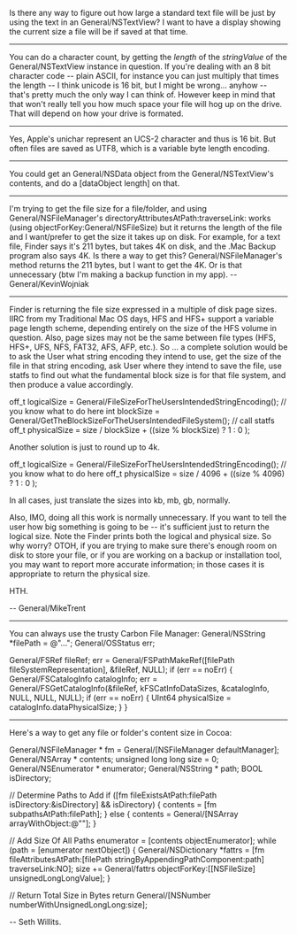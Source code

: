Is there any way to figure out how large a standard text file will be just by using the text in an General/NSTextView? I want to have a display showing the current size a file will be if saved at that time.

----

You can do a character count, by getting the *length* of the *stringValue* of the General/NSTextView instance in question.  If you're dealing with an 8 bit character code -- plain ASCII, for instance you can just multiply that times the length -- I think unicode is 16 bit, but I might be wrong... anyhow -- that's pretty much the only way I can think of.  However keep in mind that that won't really tell you how much space your file will hog up on the drive.  That will depend on how your drive is formated.

----

Yes, Apple's unichar represent an UCS-2 character and thus is 16 bit. But often files are saved as UTF8, which is a variable byte length encoding.

----

You could get an General/NSData object from the General/NSTextView's contents, and do a [dataObject length] on that.

----

I'm trying to get the file size for a file/folder, and using General/NSFileManager's directoryAttributesAtPath:traverseLink: works (using objectForKey:General/NSFileSize) but it returns the length of the file and I want/prefer to get the size it takes up on disk. For example, for a text file, Finder says it's 211 bytes, but takes 4K on disk, and the .Mac Backup program also says 4K. Is there a way to get this? General/NSFileManager's method returns the 211 bytes, but I want to get the 4K. Or is that unnecessary (btw I'm making a backup function in my app). --General/KevinWojniak

----

Finder is returning the file size expressed in a multiple of disk page sizes. IIRC from my Traditional Mac OS days, HFS and HFS+ support a variable page length scheme, depending entirely on the size of the HFS volume in question. Also, page sizes may not be the same between file types (HFS, HFS+, UFS, NFS, FAT32, AFS, AFP, etc.). So ... a complete solution would be to ask the User what string encoding they intend to use, get the size of the file in that string encoding, ask User where they intend to save the file, use statfs to find out what the fundamental block size is for that file system, and then produce a value accordingly. 

    
off_t logicalSize = General/FileSizeForTheUsersIntendedStringEncoding(); // you know what to do here
int blockSize = General/GetTheBlockSizeForTheUsersIntendedFileSystem(); // call statfs
off_t physicalSize = size / blockSize + ((size % blockSize) ? 1 : 0 );


Another solution is just to round up to 4k. 

    
off_t logicalSize = General/FileSizeForTheUsersIntendedStringEncoding(); // you know what to do here
off_t physicalSize = size / 4096 + ((size % 4096) ? 1 : 0 );


In all cases, just translate the sizes into kb, mb, gb, normally. 

Also, IMO, doing all this work is normally unnecessary. If you want to tell the user how big something is going to be -- it's sufficient just to return the logical size. Note the Finder prints both the logical and physical size. So why worry? OTOH, if you are trying to make sure there's enough room on disk to store your file, or if you are working on a backup or installation tool, you may want to report more accurate information; in those cases it is appropriate to return the physical size.

HTH.

-- General/MikeTrent

----

You can always use the trusty Carbon File Manager:
    General/NSString *filePath = @"...";
General/OSStatus err;

General/FSRef fileRef;
err = General/FSPathMakeRef([filePath fileSystemRepresentation], &fileRef, NULL);
if (err == noErr) {
    General/FSCatalogInfo catalogInfo;
    err = General/FSGetCatalogInfo(&fileRef, kFSCatInfoDataSizes, &catalogInfo, NULL, NULL, NULL);
    if (err == noErr) {
        UInt64 physicalSize = catalogInfo.dataPhysicalSize;
    }
}


----

Here's a way to get any file or folder's content size in Cocoa:

    
General/NSFileManager * fm = General/[NSFileManager defaultManager];
General/NSArray * contents;
unsigned long long size = 0;
General/NSEnumerator * enumerator;
General/NSString * path;
BOOL isDirectory;


// Determine Paths to Add
if ([fm fileExistsAtPath:filePath isDirectory:&isDirectory] && isDirectory) {
	contents = [fm subpathsAtPath:filePath];
} else {
	contents = General/[NSArray arrayWithObject:@""];
}

// Add Size Of All Paths
enumerator = [contents objectEnumerator];
while (path = [enumerator nextObject]) {
	General/NSDictionary *fattrs = [fm fileAttributesAtPath:[filePath stringByAppendingPathComponent:path] traverseLink:NO];
	size += General/fattrs objectForKey:[[NSFileSize] unsignedLongLongValue];
}

// Return Total Size in Bytes
return General/[NSNumber numberWithUnsignedLongLong:size];


-- Seth Willits.